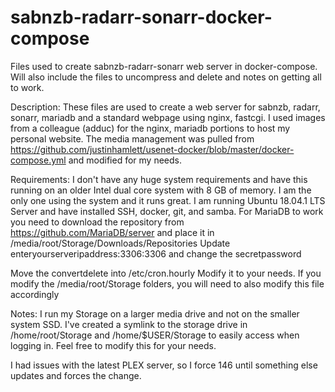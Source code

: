 # sabnzb-radarr-sonarr-docker-compose
Files used to create sabnzb-radarr-sonarr web server in docker-compose. Will also include the files to uncompress and delete and notes on getting all to work. 

Description:
These files are used to create a web server for sabnzb, radarr, sonarr, mariadb and a standard webpage using nginx, fastcgi. I used images from a colleague (adduc) for the nginx, mariadb portions to host my personal website. The media management was pulled from https://github.com/justinhamlett/usenet-docker/blob/master/docker-compose.yml and modified for my needs. 

Requirements:
I don't have any huge system requirements and have this running on an older Intel dual core system with 8 GB of memory. I am the only one using the system and it runs great. I am running Ubuntu 18.04.1 LTS Server and have installed SSH, docker, git, and samba. 
For MariaDB to work you need to download the repository from https://github.com/MariaDB/server and place it in /media/root/Storage/Downloads/Repositories
Update enteryourserveripaddress:3306:3306 and change the secretpassword

Move the convertdelete into /etc/cron.hourly
Modify it to your needs. If you modify the /media/root/Storage folders, you will need to also modify this file accordingly

Notes:
I run my Storage on a larger media drive and not on the smaller system SSD. I've created a symlink to the storage drive in /home/root/Storage and /home/$USER/Storage to easily access when logging in. Feel free to modify this for your needs.

I had issues with the latest PLEX server, so I force 146 until something else updates and forces the change.
